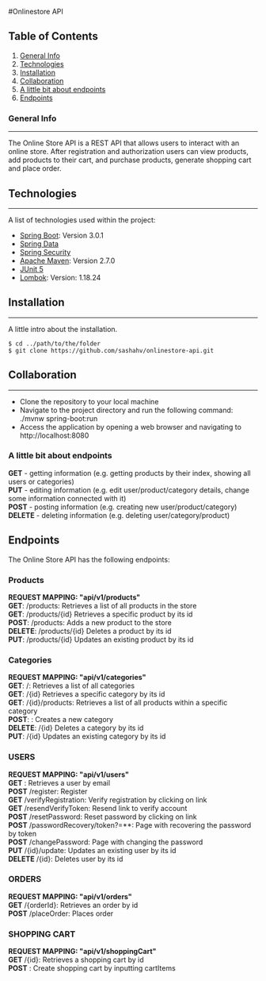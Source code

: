 #Onlinestore API
## Table of Contents
1. [General Info](#general-info)
2. [Technologies](#technologies)
3. [Installation](#installation)
4. [Collaboration](#collaboration)
5. [A little bit about endpoints](#a-little-bit-about-endpoints)
6. [Endpoints](#endpoints)
### General Info
***
The Online Store API is a REST API that allows users to interact with an online store.
After registration and authorization users can view products, add products to their cart, and purchase products, 
generate shopping cart and place order.
## Technologies
***
A list of technologies used within the project:
* [Spring Boot](https://start.spring.io/): Version 3.0.1
* [Spring Data](https://docs.spring.io/spring-data/jpa/docs/current/reference/html/)
* [Spring Security](https://spring.io/projects/spring-security)
* [Apache Maven](https://maven.apache.org/): Version 2.7.0
* [JUnit 5](https://junit.org/)
* [Lombok](https://projectlombok.org/): Version: 1.18.24
## Installation
***
A little intro about the installation.
```
$ cd ../path/to/the/folder
$ git clone https://github.com/sashahv/onlinestore-api.git
```
## Collaboration
***
- Clone the repository to your local machine
- Navigate to the project directory and run the following command: ./mvnw spring-boot:run
- Access the application by opening a web browser and navigating to http://localhost:8080

### A little bit about endpoints
**GET** - getting information (e.g. getting products by their index, showing all users or categories)\
**PUT** - editing information (e.g. edit user/product/category details, change some information connected with it)\
**POST** - posting information (e.g. creating new user/product/category)\
**DELETE** - deleting information (e.g. deleting user/category/product)

## Endpoints
The Online Store API has the following endpoints:

### Products
**REQUEST MAPPING: "api/v1/products"**\
**GET**: /products: Retrieves a list of all products in the store\
**GET**: /products/{id} Retrieves a specific product by its id\
**POST**: /products: Adds a new product to the store\
**DELETE**: /products/{id} Deletes a product by its id\
**PUT**: /products/{id} Updates an existing product by its id

### Categories
**REQUEST MAPPING: "api/v1/categories"** \
**GET**: /: Retrieves a list of all categories\
**GET**: /{id} Retrieves a specific category by its id\
**GET**: /{id}/products: Retrieves a list of all products within a specific category\
**POST**: : Creates a new category\
**DELETE**: /{id} Deletes a category by its id\
**PUT**: /{id} Updates an existing category by its id

### USERS
**REQUEST MAPPING: "api/v1/users"**\
**GET** : Retrieves a user by email\
**POST** /register: Register\
**GET** /verifyRegistration: Verify registration by clicking on link\
**GET** /resendVerifyToken: Resend link to verify account\
**POST** /resetPassword: Reset password by clicking on link\
**POST** /passwordRecovery/token?=**: Page with recovering the password by token\
**POST** /changePassword: Page with changing the password\
**PUT** /{id}/update: Updates an existing user by its id\
**DELETE** /{id}: Deletes user by its id

### ORDERS
**REQUEST MAPPING: "api/v1/orders"**\
**GET** /{orderId}: Retrieves an order by id\
**POST** /placeOrder: Places order

### SHOPPING CART
**REQUEST MAPPING: "api/v1/shoppingCart"**\
**GET** /{id}: Retrieves a shopping cart by id\
**POST** : Create shopping cart by inputting cartItems
